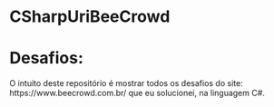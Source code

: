 # CSharpUriBeeCrowd


<h1>Desafios:</h1>
O intuito deste repositório é mostrar todos os desafios do site: <br> https://www.beecrowd.com.br/
que eu solucionei, na linguagem C#.


